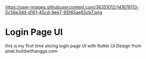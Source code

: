 https://user-images.githubusercontent.com/36351012/141676113-0c56e3dd-d161-45cd-9ee7-95f65ae65cb7.png
# Login Page UI

this is my first time slicing login page UI with flutter
UI Design from pixel.buildwithangga.com
